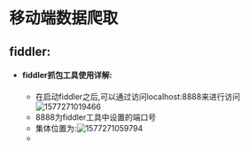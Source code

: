 # 移动端数据爬取

## fiddler:

- #### fiddler抓包工具使用详解:

  - 在启动fiddler之后,可以通过访问localhost:8888来进行访问![1577271019466](C:\Users\lenovo\Desktop\-\Internet_worm\assets\1577271019466.png)
  - 8888为fiddler工具中设置的端口号
  - 集体位置为:![1577271059794](C:\Users\lenovo\Desktop\-\Internet_worm\assets\1577271059794.png)
  - 